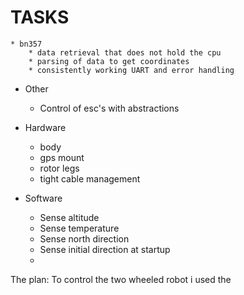 # TASKS 



    * bn357
        * data retrieval that does not hold the cpu
        * parsing of data to get coordinates
        * consistently working UART and error handling
* Other
    * Control of esc's with abstractions

* Hardware
    * body
    * gps mount
    * rotor legs
    * tight cable management

* Software 
    * Sense altitude 
    * Sense temperature
    * Sense north direction
    * Sense initial direction at startup
    * 


The plan:
To control the two wheeled robot i used the 